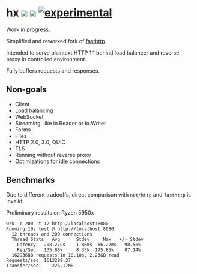 # hx [![](https://img.shields.io/badge/go-pkg-00ADD8)](https://pkg.go.dev/github.com/go-faster/hx#section-documentation) [![](https://img.shields.io/codecov/c/github/go-faster/hx?label=cover)](https://codecov.io/gh/go-faster/hx) [![experimental](https://img.shields.io/badge/-experimental-blueviolet)](https://go-faster.org/docs/projects/status#experimental)

Work in progress.

Simplified and reworked fork of [fasthttp](https://github.com/valyala/fasthttp).

Intended to serve plaintext HTTP 1.1 behind load balancer and reverse-proxy in controlled
environment.

Fully buffers requests and responses.

## Non-goals
* Client
* Load balancing
* WebSocket
* Streaming, like io.Reader or io.Writer
* Forms
* Files
* HTTP 2.0, 3.0, QUIC
* TLS
* Running without reverse proxy
* Optimizations for idle connections


## Benchmarks

Due to different tradeoffs, direct comparison with `net/http` and `fasthttp` is invalid.

Preliminary results on Ryzen 5950x
```
wrk -c 200 -t 12 http://localhost:8080
Running 10s test @ http://localhost:8080
  12 threads and 200 connections
  Thread Stats   Avg      Stdev     Max   +/- Stdev
    Latency   208.27us    1.86ms  66.27ms   98.56%
    Req/Sec   135.88k     8.35k  175.85k    87.14%
  16293688 requests in 10.10s, 2.23GB read
Requests/sec: 1613299.37
Transfer/sec:    226.17MB
```